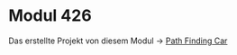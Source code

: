 # Modul 426

Das erstellte Projekt von diesem Modul -> [Path Finding Car](https://github.com/mirioeggmann/iet-gibb-path-finding-car)

